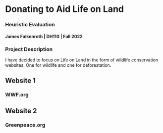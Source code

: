 # Donating to Aid Life on Land
### Heuristic Evaluation
#### James Falkenroth | DH110 | Fall 2022

### Project Description
I have decided to focus on Life on Land in the form of wildlife conservation websites. One for wildlife and one for deforestation.

## Website 1
### WWF.org

## Website 2
### Greenpeace.org


